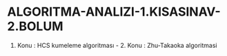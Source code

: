 # ALGORITMA-ANALIZI-1.KISASINAV-2.BOLUM
1. Konu : HCS kumeleme algoritması - 2. Konu : Zhu-Takaoka algoritmasi
